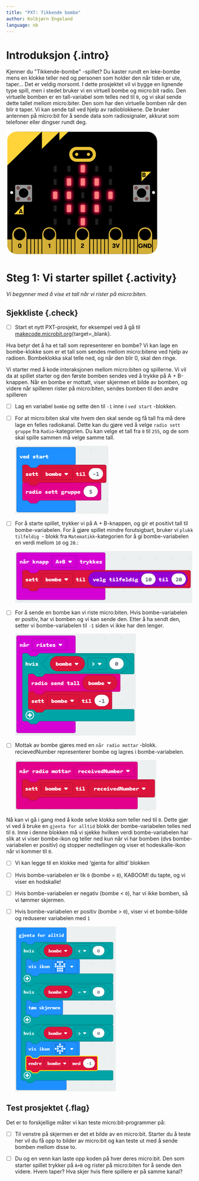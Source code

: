 ```yaml
---
title: "PXT: Tikkende bombe"
author: Kolbjørn Engeland
language: nb
---
```



# Introduksjon {.intro}

Kjenner du "Tikkende-bombe" -spillet? Du kaster rundt en leke-bombe mens en klokke teller ned og personen som holder
den når tiden er ute, taper... Det er veldig morsomt.
I dette prosjektet vil vi bygge en lignende type spill, men i stedet bruker vi en virtuell bombe og micro:bit radio.
Den virtuelle bomben er en tall-variabel som telles ned til `0`, og vi skal sende dette tallet mellom micro:biter. 
Den som har den virtuelle bomben når den blir `0` taper. Vi kan sende tall ved hjelp av radioblokkene. De bruker antennen på micro:bit for å sende data som
radiosignaler, akkurat som telefoner eller dingser rundt deg.

![Bilde av en microbit som viser en bombe](bombe.PNG)



# Steg 1: Vi starter spillet {.activity}

*Vi begynner med å vise et tall når vi rister på micro:biten.*

## Sjekkliste {.check}

- [ ] Start et nytt PXT-prosjekt, for eksempel ved å gå til
  [makecode.microbit.org](https://makecode.microbit.org/?lang=no){target=_blank}.

Hva betyr det å ha et tall som representerer en bombe? Vi kan lage en bombe-klokke som er et tall som sendes
mellom micro:bitene ved hjelp av radioen. Bombeklokka skal telle ned, og når den blir 0, skal den ringe.

Vi starter med å kode interaksjonen mellom micro:biten og spillerne. Vi vil da at spillet starter og den første bomben sendes ved å trykke på A + B-knappen.
Når en bombe er mottatt, viser skjermen et bilde av bomben, og videre når spilleren rister på micro:biten, sendes bomben til den andre spilleren


- [ ] Lag en variabel `bombe` og sette den til `-1` inne i `ved start` -blokken.

- [ ] For at micro:biten skal vite hvem den skal sende og få tall fra må dere lage en felles radiokanal.
Dette kan du gjøre ved å velge `radio sett gruppe` fra `Radio`-kategorien. 
Du kan velge et tall fra `0` til `255`, og de som skal spille sammen må velge samme tall.

    ![Bilde av "sett bombe til" og "radio sett gruppe" klossene](bombeskript_1.png)

- [ ] For å starte spillet, trykker vi på A + B-knappen, og gir et positivt tall til bombe-variabelen. For å gjøre
spillet mindre forutsigbart, bruker vi  `plukk tilfeldig `- blokk fra `Matematikk`-kategorien for å gi bombe-variabelen en verdi mellom `10` og `20`.:

    ![Bilde av "når A+B trykkes" der bombe settes til tilfeldig tall mellom 20 og 20](bombeskript_2.png)

- [ ] For å sende en bombe kan vi riste micro:biten. Hvis bombe-variabelen er positiv, har vi bomben og vi kan
sende den. Etter å ha sendt den, setter vi bombe-variabelen til `-1` siden vi ikke har den lenger.

   ![Bilde av "når ristes" der verdien for bombe-variabelen sendes og settes til 0](bombeskript_3.png)

- [ ] Mottak av bombe gjøres med en `når radio mottar` -blokk. recievedNumber representerer bombe og
lagres i bombe-variabelen.

   ![Bilde av "når radio mottar-blokk" der verdien for bombe-variabelen settes til RecievedNumber](bombeskript_4.png)

Nå kan vi gå i gang med å kode selve klokka som teller ned til `0`. Dette gjør vi ved å bruke en `gjenta for alltid` blokk 
der bombe-variabelen telles ned til `0`. Inne i denne blokken må vi sjekke hvilken verdi bombe-variabelen har slik at vi 
viser bombe-ikon og teller ned kun når vi har bomben (dvs bombe-variabelen er positiv) og stopper nedtellingen og viser et hodeskalle-ikon
når vi kommer til `0`.


- [ ] Vi kan legge til en klokke med ‘gjenta for alltid’ blokken
- [ ] Hvis bombe-variabelen er lik `0` (bombe = `0`), KABOOM! du tapte, og vi viser en hodskalle!
- [ ] Hvis bombe-variabelen er negativ (bombe < `0`), har vi ikke bomben, så vi tømmer skjermen.
- [ ] Hvis bombe-variabelen er positiv (bombe > `0`), viser vi et bombe-bilde og reduserer variabelen med `1`

  ![Bilde av "for alltid blokk" der man viser bilde avhengig av verdien til bombe-variabelen](bombeskript_5.png)


## Test prosjektet {.flag}

Det er to forskjellige måter vi kan teste micro:bit-programmer på:

- [ ] Til venstre på skjermen er det et bilde av en micro:bit. Starter du å teste her vil du få opp to bilder av 
micro:bit og kan teste ut med å sende bomben mellom disse to.


- [ ] Du og en venn kan laste opp koden på hver deres micro:bit. Den som starter spillet trykker på `A+B` 
og rister på micro:biten for å sende den videre. Hvem taper? Hva skjer hvis flere spillere er på samme kanal?

